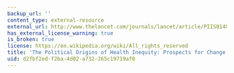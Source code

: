 ```yaml
---
backup_url: ''
content_type: external-resource
external_url: http://www.thelancet.com/journals/lancet/article/PIIS0140-6736(13)62407-1/
has_external_license_warning: true
is_broken: true
license: https://en.wikipedia.org/wiki/All_rights_reserved
title: 'The Political Origins of Health Inequity: Prospects for Change'
uid: d2fbf2ed-f2ba-4d02-a732-265c19719af0
---
```

